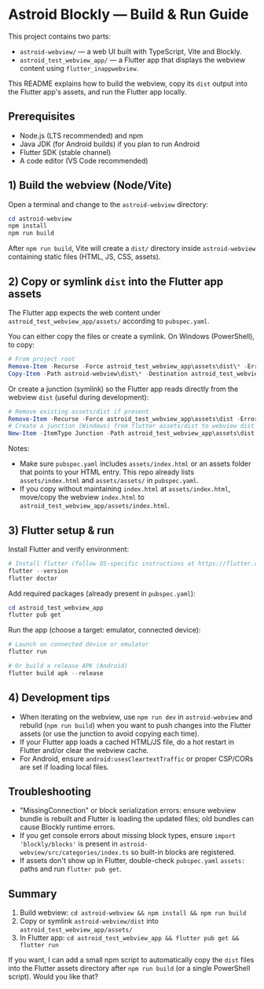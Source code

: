 # Astroid Blockly — Build & Run Guide

This project contains two parts:

- `astroid-webview/` — a web UI built with TypeScript, Vite and Blockly.
- `astroid_test_webview_app/` — a Flutter app that displays the webview content using `flutter_inappwebview`.

This README explains how to build the webview, copy its `dist` output into the Flutter app's assets, and run the Flutter app locally.

## Prerequisites

- Node.js (LTS recommended) and npm
- Java JDK (for Android builds) if you plan to run Android
- Flutter SDK (stable channel)
- A code editor (VS Code recommended)

## 1) Build the webview (Node/Vite)

Open a terminal and change to the `astroid-webview` directory:

```powershell
cd astroid-webview
npm install
npm run build
```

After `npm run build`, Vite will create a `dist/` directory inside `astroid-webview` containing static files (HTML, JS, CSS, assets).

## 2) Copy or symlink `dist` into the Flutter app assets

The Flutter app expects the web content under `astroid_test_webview_app/assets/` according to `pubspec.yaml`.

You can either copy the files or create a symlink. On Windows (PowerShell), to copy:

```powershell
# From project root
Remove-Item -Recurse -Force astroid_test_webview_app\assets\dist\* -ErrorAction SilentlyContinue
Copy-Item -Path astroid-webview\dist\* -Destination astroid_test_webview_app\assets\ -Recurse
```

Or create a junction (symlink) so the Flutter app reads directly from the webview `dist` (useful during development):

```powershell
# Remove existing assets/dist if present
Remove-Item -Recurse -Force astroid_test_webview_app\assets\dist -ErrorAction SilentlyContinue
# Create a junction (Windows) from flutter assets/dist to webview dist
New-Item -ItemType Junction -Path astroid_test_webview_app\assets\dist -Target ..\astroid-webview\dist
```

Notes:
- Make sure `pubspec.yaml` includes `assets/index.html` or an assets folder that points to your HTML entry. This repo already lists `assets/index.html` and `assets/assets/` in `pubspec.yaml`.
- If you copy without maintaining `index.html` at `assets/index.html`, move/copy the webview `index.html` to `astroid_test_webview_app/assets/index.html`.

## 3) Flutter setup & run

Install Flutter and verify environment:

```powershell
# Install flutter (follow OS-specific instructions at https://flutter.dev)
flutter --version
flutter doctor
```

Add required packages (already present in `pubspec.yaml`):

```powershell
cd astroid_test_webview_app
flutter pub get
```

Run the app (choose a target: emulator, connected device):

```powershell
# Launch on connected device or emulator
flutter run

# Or build a release APK (Android)
flutter build apk --release
```

## 4) Development tips

- When iterating on the webview, use `npm run dev` in `astroid-webview` and rebuild (`npm run build`) when you want to push changes into the Flutter assets (or use the junction to avoid copying each time).
- If your Flutter app loads a cached HTML/JS file, do a hot restart in Flutter and/or clear the webview cache.
- For Android, ensure `android:usesCleartextTraffic` or proper CSP/CORs are set if loading local files.

## Troubleshooting

- "MissingConnection" or block serialization errors: ensure webview bundle is rebuilt and Flutter is loading the updated files; old bundles can cause Blockly runtime errors.
- If you get console errors about missing block types, ensure `import 'blockly/blocks'` is present in `astroid-webview/src/categories/index.ts` so built-in blocks are registered.
- If assets don't show up in Flutter, double-check `pubspec.yaml` `assets:` paths and run `flutter pub get`.

## Summary

1. Build webview: `cd astroid-webview && npm install && npm run build`
2. Copy or symlink `astroid-webview/dist` into `astroid_test_webview_app/assets/`
3. In Flutter app: `cd astroid_test_webview_app && flutter pub get && flutter run`

If you want, I can add a small npm script to automatically copy the `dist` files into the Flutter assets directory after `npm run build` (or a single PowerShell script). Would you like that? 
